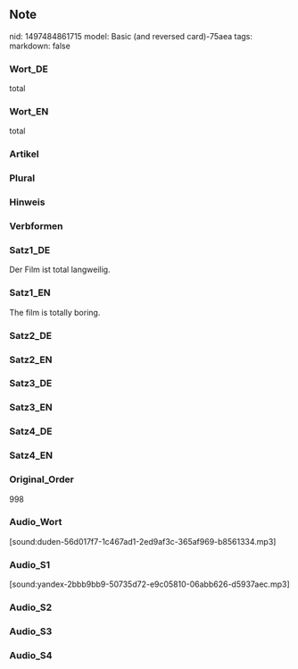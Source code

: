 ## Note
nid: 1497484861715
model: Basic (and reversed card)-75aea
tags: 
markdown: false

### Wort_DE
total

### Wort_EN
total

### Artikel


### Plural


### Hinweis


### Verbformen


### Satz1_DE
Der Film ist total langweilig.

### Satz1_EN
The film is totally boring.

### Satz2_DE


### Satz2_EN


### Satz3_DE


### Satz3_EN


### Satz4_DE


### Satz4_EN


### Original_Order
998

### Audio_Wort
[sound:duden-56d017f7-1c467ad1-2ed9af3c-365af969-b8561334.mp3]

### Audio_S1
[sound:yandex-2bbb9bb9-50735d72-e9c05810-06abb626-d5937aec.mp3]

### Audio_S2


### Audio_S3


### Audio_S4

